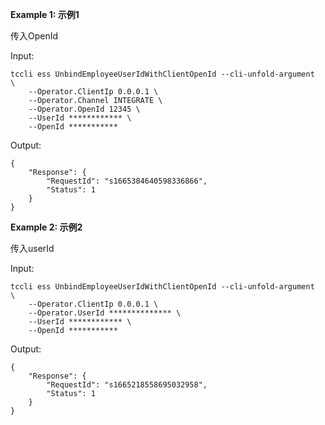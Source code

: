 **Example 1: 示例1**

传入OpenId

Input: 

```
tccli ess UnbindEmployeeUserIdWithClientOpenId --cli-unfold-argument  \
    --Operator.ClientIp 0.0.0.1 \
    --Operator.Channel INTEGRATE \
    --Operator.OpenId 12345 \
    --UserId ************ \
    --OpenId ***********
```

Output: 
```
{
    "Response": {
        "RequestId": "s1665384640598336866",
        "Status": 1
    }
}
```

**Example 2: 示例2**

传入userId

Input: 

```
tccli ess UnbindEmployeeUserIdWithClientOpenId --cli-unfold-argument  \
    --Operator.ClientIp 0.0.0.1 \
    --Operator.UserId ************** \
    --UserId ************ \
    --OpenId ***********
```

Output: 
```
{
    "Response": {
        "RequestId": "s1665218558695032958",
        "Status": 1
    }
}
```

